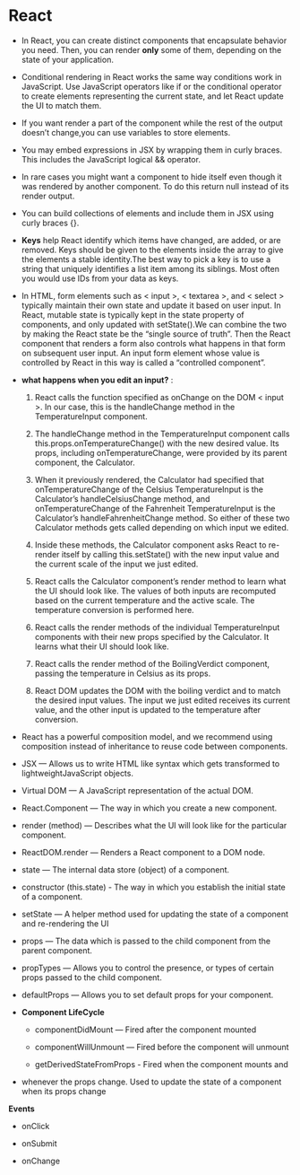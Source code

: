 # React 


* In React, you can create distinct components that encapsulate behavior you need. Then, you can render **only** some of them, depending on the state of your application.


* Conditional rendering in React works the same way conditions work in JavaScript. Use JavaScript operators like if or the conditional operator to create elements representing the current state, and let React update the UI to match them.


* If you want render a part of the component while the rest of the output doesn’t change,you can use variables to store elements.


* You may embed expressions in JSX by wrapping them in curly braces. This includes the JavaScript logical && operator. 


* In rare cases you might want a component to hide itself even though it was rendered by another component. To do this return null instead of its render output.


* You can build collections of elements and include them in JSX using curly braces {}.

* **Keys** help React identify which items have changed, are added, or are removed. Keys should be given to the elements inside the array to give the elements a stable identity.The best way to pick a key is to use a string that uniquely identifies a list item among its siblings. Most often you would use IDs from your data as keys.


* In HTML, form elements such as < input >, < textarea >, and < select > typically maintain their own state and update it based on user input. In React, mutable state is typically kept in the state property of components, and only updated with setState().We can combine the two by making the React state be the “single source of truth”. Then the React component that renders a form also controls what happens in that form on subsequent user input. An input form element whose value is controlled by React in this way is called a “controlled component”.


* **what happens when you edit an input?** :
  
  1.  React calls the function specified as onChange on the DOM < input >. In our case, this is the handleChange method in the TemperatureInput component.
  
  2. The handleChange method in the TemperatureInput component calls this.props.onTemperatureChange() with the new desired value. Its props, including onTemperatureChange, were provided by its parent component, the Calculator.
  
  3. When it previously rendered, the Calculator had specified that onTemperatureChange of the Celsius TemperatureInput is the Calculator’s handleCelsiusChange method, and onTemperatureChange of the Fahrenheit TemperatureInput is the Calculator’s handleFahrenheitChange method. So either of these two Calculator methods gets called depending on which input we edited.
  
  4. Inside these methods, the Calculator component asks React to re-render itself by calling this.setState() with the new input value and the current scale of the input we just edited.
  
  5. React calls the Calculator component’s render method to learn what the UI should look like. The values of both inputs are recomputed based on the current temperature and the active scale. The temperature conversion is performed here.
  
  6. React calls the render methods of the individual TemperatureInput components with their new props specified by the Calculator. It learns what their UI should look like.
  
  7. React calls the render method of the BoilingVerdict component, passing the temperature in Celsius as its props.
  
  8. React DOM updates the DOM with the boiling verdict and to match the desired input values. The input we just edited receives its current value, and the other input is updated to the temperature after conversion.


* React has a powerful composition model, and we recommend using composition instead of inheritance to reuse code between components.


* JSX — Allows us to write HTML like syntax which gets
transformed to lightweightJavaScript objects.


* Virtual DOM — A JavaScript representation of the actual
DOM.


* React.Component — The way in which you create a new component.

* render (method) — Describes what the UI will look like for
the particular component.

* ReactDOM.render — Renders a React component to a DOM node.

* state — The internal data store (object) of a component.

* constructor (this.state) - The way in which you establish
the initial state of a component.

* setState — A helper method used for updating the state of a
component and re-rendering the UI

* props — The data which is passed to the child component
from the parent component.

* propTypes — Allows you to control the presence, or types of
certain props passed to the child component.

* defaultProps — Allows you to set default props for your component.

* **Component LifeCycle**
  - componentDidMount — Fired after the component mounted
  
  - componentWillUnmount — Fired before the component will unmount
  
  - getDerivedStateFromProps - Fired when the component mounts and

* whenever the props change. Used to update the state of a
component when its props change

**Events**
  - onClick
  
  - onSubmit
  
  - onChange
